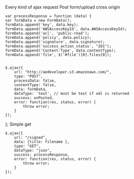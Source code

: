 Every kind of ajax request
Post form/upload cross origin

    var processResponse = function (data) {
    var formData = new FormData();    
    formData.append('key', data.key);
    formData.append('AWSAccessKeyId', data.AWSAccessKeyId);
    formData.append('acl', 'public-read');
    formData.append('policy', data.policy);
    formData.append('signature', data.signature);
    formData.append('success_action_status', "201");
    formData.append('Content-Type', data.contentType);
    formData.append('file', $('#file')[0].files[0]);


    $.ajax({
        url: "http://aedeveloper.s3.amazonaws.com/",
        type: "POST",
        processData: false,
        contentType: false,
        data: formData,
        dataType: 'text', // must be text if xml is returned
        success: onPosted,
        error: function(res, status, error) {
            throw error;
        }
    });
};
Simple get

    $.ajax({
        url: "/signed",
        data: {title: filename },
        type: "GET",
        dataType: "json",
        success: processResponse,
        error: function(res, status, error) {
            throw error;
        }
    });
